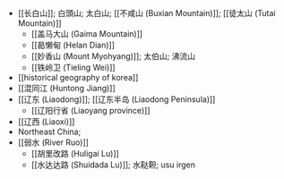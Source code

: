- [[长白山]]; 白頭山; 太白山; [[不咸山 (Buxian Mountain)]]; [[徒太山 (Tutai Mountain)]]
    - [[盖马大山 (Gaima Mountain)]]
    - [[曷懒甸 (Helan Dian)]]
    - [[妙香山 (Mount Myohyang)]]; 太伯山; 沸流山
    - [[铁岭卫 (Tieling Wei)]]
- [[historical geography of korea]]
- [[混同江 (Huntong Jiang)]]
- [[辽东 (Liaodong)]]; [[辽东半岛 (Liaodong Peninsula)]]
    - [[辽阳行省 (Liaoyang province)]]
- [[辽西 (Liaoxi)]]
- Northeast China;
- [[弱水 (River Ruo)]]
    - [[胡里改路 (Huligai Lu)]]
    - [[水达达路 (Shuidada Lu)]]; 水鞑靼; usu irgen
